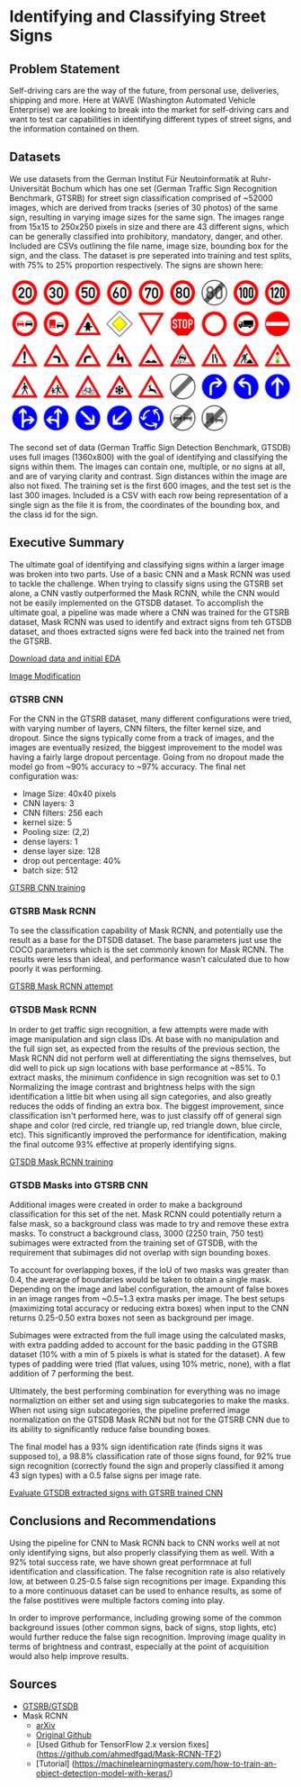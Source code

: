 # Identifying and Classifying Street Signs

## Problem Statement

Self-driving cars are the way of the future, from personal use, deliveries, shipping and more. Here at WAVE (Washington Automated Vehicle Enterprise) we are looking to break into the market for self-driving cars and want to test car capabilities in identifying different types of street signs, and the information contained on them. 

## Datasets

We use datasets from the German Institut Für Neutoinformatik at Ruhr-Universität Bochum which has one set (German Traffic Sign Recognition Benchmark, GTSRB) for street sign classification comprised of ~52000 images, which are derived from tracks (series of 30 photos) of the same sign, resulting in varying image sizes for the same sign. The images range from 15x15 to 250x250 pixels in size and there are 43 different signs, which can be generally classified into prohibitory, mandatory, danger, and other. Included are CSVs outlining the file name, image size, bounding box for the sign, and the class. The dataset is pre seperated into training and test splits, with 75% to 25% proportion respectively. The signs are shown here:

![street signs](./images/street_signs.png)

The second set of data (German Traffic Sign Detection Benchmark, GTSDB) uses full images (1360x800) with the goal of identifying and classifying the signs within them. The images can contain one, multiple, or no signs at all, and are of varying clarity and contrast. Sign distances within the image are also not fixed. The training set is the first 600 images, and the test set is the last 300 images. Included is a CSV with each row being representation of a single sign as the file it is from, the coordinates of the bounding box, and the class id for the sign. 

## Executive Summary

The ultimate goal of identifying and classifying signs within a larger image was broken into two parts. Use of a basic CNN and a Mask RCNN was used to tackle the challenge. When trying to classify signs using the GTSRB set alone, a CNN vastly outperformed the Mask RCNN, while the CNN would not be easily implemented on the GTSDB dataset. To accomplish the ultimate goal, a pipeline was made where a CNN was trained for the GTSRB dataset, Mask RCNN was used to identify and extract signs from teh GTSDB dataset, and thoes extracted signs were fed back into the trained net from the GTSRB. 

[Download data and initial EDA](code/DATA_and_EDA.ipynb)

[Image Modification](code/Image_modification.ipynb)

### GTSRB CNN

For the CNN in the GTSRB dataset, many different configurations were tried, with varying number of layers, CNN filters, the filter kernel size, and dropout. Since the signs typically come from a track of images, and the images are eventually resized, the biggest improvement to the model was having a fairly large dropout percentage. Going from no dropout made the model go from ~90% accuracy to ~97% accuracy. The final net configuration was:
 - Image Size: 40x40 pixels
 - CNN layers: 3
 - CNN filters: 256 each
 - kernel size: 5
 - Pooling size: (2,2)
 - dense layers: 1
 - dense layer size: 128
 - drop out percentage: 40%
 - batch size: 512

[GTSRB CNN training](code/GTSRB_CNN.ipynb)

### GTSRB Mask RCNN

To see the classification capability of Mask RCNN, and potentially use the result as a base for the DTSDB dataset. The base parameters just use the COCO parameters which is the set commonly known for Mask RCNN. The results were less than ideal, and performance wasn't calculated due to how poorly it was performing. 

[GTSRB Mask RCNN attempt](code/GSTRB_Mask_RCNN.ipynb)

### GTSDB Mask RCNN

In order to get traffic sign recognition, a few attempts were made with image manipulation and sign class IDs. At base with no manipulation and the full sign set, as expected from the results of the previous section, the Mask RCNN did not perform well at differentiating the signs themselves, but did well to pick up sign locations with base performance at ~85%. To extract masks, the minimum confidence in sign recognition was set to 0.1 Normalizing the image contrast and brightness helps with the sign identification a little bit when using all sign categories, and also greatly reduces the odds of finding an extra box. The biggest improvement, since classification isn't performed here, was to just classify off of general sign shape and color (red circle, red triangle up, red triangle down, blue circle, etc). This significantly improved the performance for identification, making the final outcome 93% effective at properly identifying signs. 

[GTSDB Mask RCNN training](code/GTSDB_Mask_RCNN_train.ipynb)

### GTSDB Masks into GTSRB CNN

Additional images were created in order to make a background classification for this set of the net. Mask RCNN could potentially return a false mask, so a background class was made to try and remove these extra masks. To construct a background class, 3000 (2250 train, 750 test) subimages were extracted from the training set of GTSDB, with the requirement that subimages did not overlap with sign bounding boxes. 

To account for overlapping boxes, if the IoU of two masks was greater than 0.4, the average of boundaries would be taken to obtain a single mask. Depending on the image and label configuration, the amount of false boxes in an image ranges from ~0.5~1.3 extra masks per image. The best setups (maximizing total accuracy or reducing extra boxes) when input to the CNN returns 0.25-0.50 extra boxes not seen as background per image. 

Subimages were extracted from the full image using the calculated masks, with extra padding added to account for the basic padding in the GTSRB dataset (10% with a min of 5 pixels is what is stated for the dataset). A few types of padding were tried (flat values, using 10% metric, none), with a flat addition of 7 performing the best. 

Ultimately, the best performing combination for everything was no image normaliztion on either set and using sign subcategories to make the masks. When not using sign subcategories, the pipeline preferred image normalization on the GTSDB Mask RCNN but not for the GTSRB CNN due to its ability to significantly reduce false bounding boxes. 

The final model has a 93% sign identification rate (finds signs it was supposed to), a 98.8% classification rate of those signs found, for 92% true sign recognition (correctly found the sign and properly classified it among 43 sign types) with a 0.5 false signs per image rate.  

[Evaluate GTSDB extracted signs with GTSRB trained CNN](code/Evaluate_GTSDB.ipynb)

## Conclusions and Recommendations

Using the pipeline for CNN to Mask RCNN back to CNN works well at not only identifying signs, but also properly classifying them as well. With a 92% total success rate, we have shown great performnace at full identification and classification. The false recognition rate is also relatively low, at between 0.25-0.5 false sign recognitions per image. Expanding this to a more continuous dataset can be used to enhance results, as some of the false postitives were multiple factors coming into play. 

In order to improve performance, including growing some of the common background issues (other common signs, back of signs, stop lights, etc) would further reduce the false sign recognition. Improving image quality in terms of brightness and contrast, especially at the point of acquisition would also help improve results. 


## Sources
 - [GTSRB/GTSDB](https://benchmark.ini.rub.de/index.html)
 - Mask RCNN
    - [arXiv](https://arxiv.org/abs/1703.06870)
    - [Original Github](https://github.com/matterport/Mask_RCNN)
    - [Used Github for TensorFlow 2.x version fixes] (https://github.com/ahmedfgad/Mask-RCNN-TF2)
    - [Tutorial] (https://machinelearningmastery.com/how-to-train-an-object-detection-model-with-keras/)





